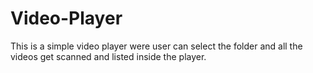 # Video-Player
This is a simple video player were user can select the folder and all the videos get scanned and listed inside the player.
